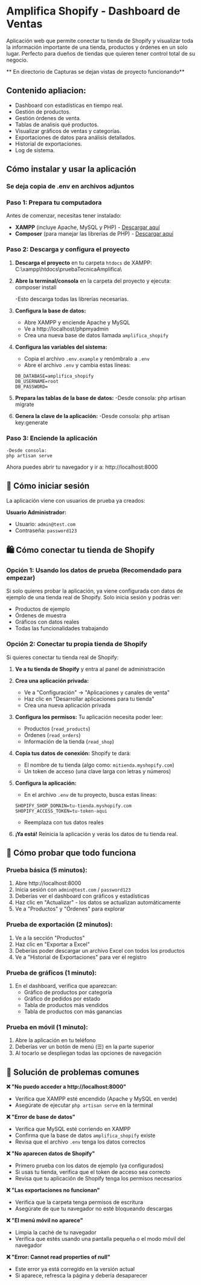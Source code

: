 # Amplifica Shopify - Dashboard de Ventas

Aplicación web que permite conectar tu tienda de Shopify y visualizar toda la información importante de una tienda, productos y órdenes en un solo lugar. Perfecto para dueños de tiendas que quieren tener control total de su negocio.

** En directorio de Capturas se dejan vistas de proyecto funcionando**

##  Contenido apliacion:

- Dashboard con estadísticas en tiempo real.
- Gestión de productos.
- Gestión órdenes de venta.
- Tablas de analisis qué productos.
- Visualizar gráficos de ventas y categorías.
- Exportaciones de datos para análisis detallados.
- Historial de exportaciones.
- Log de sistema.

##  Cómo instalar y usar la aplicación

### **Se deja copia de .env en archivos adjuntos**

### Paso 1: Prepara tu computadora

Antes de comenzar, necesitas tener instalado:
- **XAMPP** (incluye Apache, MySQL y PHP) - [Descargar aquí](https://www.apachefriends.org/)
- **Composer** (para manejar las librerías de PHP) - [Descargar aquí](https://getcomposer.org/)

### Paso 2: Descarga y configura el proyecto

1. **Descarga el proyecto** en tu carpeta `htdocs` de XAMPP:
    C:\xampp\htdocs\pruebaTecnicaAmplifica\


2. **Abre la terminal/consola** en la carpeta del proyecto y ejecuta:
   composer install

   -Esto descarga todas las librerías necesarias.

3. **Configura la base de datos:**
   - Abre XAMPP y enciende Apache y MySQL
   - Ve a http://localhost/phpmyadmin
   - Crea una nueva base de datos llamada `amplifica_shopify`

4. **Configura las variables del sistema:**
   - Copia el archivo `.env.example` y renómbralo a `.env`
   - Abre el archivo `.env` y cambia estas líneas:
   ```
   DB_DATABASE=amplifica_shopify
   DB_USERNAME=root
   DB_PASSWORD=
   ```

5. **Prepara las tablas de la base de datos:**
   -Desde consola:
   php artisan migrate


6. **Genera la clave de la aplicación:**
   -Desde consola:
   php artisan key:generate


### Paso 3: Enciende la aplicación

    -Desde consola:
    php artisan serve
 

Ahora puedes abrir tu navegador y ir a: http://localhost:8000

## 🔐 Cómo iniciar sesión

La aplicación viene con usuarios de prueba ya creados:

**Usuario Administrador:**
- Usuario: `admin@test.com`
- Contraseña: `password123`


## 🛍️ Cómo conectar tu tienda de Shopify

### Opción 1: Usando los datos de prueba (Recomendado para empezar)

Si solo quieres probar la aplicación, ya viene configurada con datos de ejemplo de una tienda real de Shopify. Solo inicia sesión y podrás ver:
- Productos de ejemplo
- Órdenes de muestra
- Gráficos con datos reales
- Todas las funcionalidades trabajando

### Opción 2: Conectar tu propia tienda de Shopify

Si quieres conectar tu tienda real de Shopify:

1. **Ve a tu tienda de Shopify** y entra al panel de administración

2. **Crea una aplicación privada:**
   - Ve a "Configuración" → "Aplicaciones y canales de venta"
   - Haz clic en "Desarrollar aplicaciones para tu tienda"
   - Crea una nueva aplicación privada

3. **Configura los permisos:**
   Tu aplicación necesita poder leer:
   - Productos (`read_products`)
   - Órdenes (`read_orders`)
   - Información de la tienda (`read_shop`)

4. **Copia tus datos de conexión:**
   Shopify te dará:
   - El nombre de tu tienda (algo como: `mitienda.myshopify.com`)
   - Un token de acceso (una clave larga con letras y números)

5. **Configura la aplicación:**
   - En el archivo `.env` de tu proyecto, busca estas líneas:
   ```
   SHOPIFY_SHOP_DOMAIN=tu-tienda.myshopify.com
   SHOPIFY_ACCESS_TOKEN=tu-token-aqui
   ```
   - Reemplaza con tus datos reales

6. **¡Ya está!** Reinicia la aplicación y verás los datos de tu tienda real.

## 🧪 Cómo probar que todo funciona

### Prueba básica (5 minutos):
1. Abre http://localhost:8000
2. Inicia sesión con `admin@test.com` / `password123`
3. Deberías ver el dashboard con gráficos y estadísticas
4. Haz clic en "Actualizar" - los datos se actualizan automáticamente
5. Ve a "Productos" y "Órdenes" para explorar

### Prueba de exportación (2 minutos):
1. Ve a la sección "Productos"
2. Haz clic en "Exportar a Excel"
3. Deberías poder descargar un archivo Excel con todos los productos
4. Ve a "Historial de Exportaciones" para ver el registro

### Prueba de gráficos (1 minuto):
1. En el dashboard, verifica que aparezcan:
   - Gráfico de productos por categoría
   - Gráfico de pedidos por estado
   - Tabla de productos más vendidos
   - Tabla de productos con más ganancias

### Prueba en móvil (1 minuto):
1. Abre la aplicación en tu teléfono
2. Deberías ver un botón de menú (☰) en la parte superior
3. Al tocarlo se despliegan todas las opciones de navegación

## 🔧 Solución de problemas comunes

**❌ "No puedo acceder a http://localhost:8000"**
- Verifica que XAMPP esté encendido (Apache y MySQL en verde)
- Asegúrate de ejecutar `php artisan serve` en la terminal

**❌ "Error de base de datos"**
- Verifica que MySQL esté corriendo en XAMPP
- Confirma que la base de datos `amplifica_shopify` existe
- Revisa que el archivo `.env` tenga los datos correctos

**❌ "No aparecen datos de Shopify"**
- Primero prueba con los datos de ejemplo (ya configurados)
- Si usas tu tienda, verifica que el token de acceso sea correcto
- Revisa que tu aplicación de Shopify tenga los permisos necesarios

**❌ "Las exportaciones no funcionan"**
- Verifica que la carpeta tenga permisos de escritura
- Asegúrate de que tu navegador no esté bloqueando descargas

**❌ "El menú móvil no aparece"**
- Limpia la caché de tu navegador
- Verifica que estés usando una pantalla pequeña o el modo móvil del navegador

**❌ "Error: Cannot read properties of null"**
- Este error ya está corregido en la versión actual
- Si aparece, refresca la página y debería desaparecer

